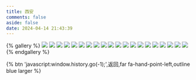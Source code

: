 ```yaml
---
title: 西安
comments: false
aside: false
date: 2024-04-14 21:43:39
---
```


{% gallery %}
![](https://blogfiles.oss.fyz666.xyz/webp/596aa8c7-a21a-4fbe-a948-18d1ef9dea51.webp)
![](https://blogfiles.oss.fyz666.xyz/webp/cbf05840-45cb-4871-9d84-97a07677ed30.webp)
![](https://blogfiles.oss.fyz666.xyz/jpeg/f1987e8d-4d52-40f7-9305-ce1f6f0aa2b0.jpeg)
![](https://blogfiles.oss.fyz666.xyz/webp/534867e5-86f0-4971-960b-8cfd05ba0b56.webp)
![](https://blogfiles.oss.fyz666.xyz/webp/898bbc63-e7d9-431e-a430-97621e2b78ff.webp)
![](https://blogfiles.oss.fyz666.xyz/webp/462ade7d-9d86-4d59-bdb1-a5a28e38e482.webp)
![](https://blogfiles.oss.fyz666.xyz/webp/16a447c0-7f5e-4ce2-9bfa-5f14cb50c2c1.webp)
![](https://blogfiles.oss.fyz666.xyz/webp/0f693b09-ae75-4ef6-a98f-f823acfc6068.webp)
![](https://blogfiles.oss.fyz666.xyz/webp/8ddfe4cd-e02a-43e3-8623-ba0284871c0d.webp)
![](https://blogfiles.oss.fyz666.xyz/webp/8f8c552c-c30d-4a58-8e36-73fbe6df64ca.webp)
![](https://blogfiles.oss.fyz666.xyz/webp/4a58907a-2b4e-4f4c-92f1-09c1f96d670d.webp)
![](https://blogfiles.oss.fyz666.xyz/webp/3f7eb417-9ae3-42d6-b186-2873ce698d8a.webp)
![](https://blogfiles.oss.fyz666.xyz/webp/91d1cba9-69c2-4f09-8e76-f75d0a5d99a6.webp)
![](https://blogfiles.oss.fyz666.xyz/webp/95898325-5b27-4faa-8bdc-567af16e24a4.webp)
![](https://blogfiles.oss.fyz666.xyz/webp/77a7af6d-4c68-47be-9981-2e168b22e8dc.webp)
![](https://blogfiles.oss.fyz666.xyz/webp/925cccf6-b8af-4bb5-af49-7e4d2c5e218c.webp)
![](https://blogfiles.oss.fyz666.xyz/webp/4250aaa0-ac15-4015-85d8-652de0598929.webp)
![](https://blogfiles.oss.fyz666.xyz/webp/7ad8dca7-e6e2-4c8e-9bd6-1ade7cfad184.webp)
![](https://blogfiles.oss.fyz666.xyz/webp/fb31e7ff-be54-416f-bf95-63aef29650c8.webp)
![](https://blogfiles.oss.fyz666.xyz/webp/5b24da63-7a4d-49f3-8d1e-3f0974fe87bd.webp)
{% endgallery %}

{% btn 'javascript:window.history.go(-1);',返回,far fa-hand-point-left,outline blue larger %}
